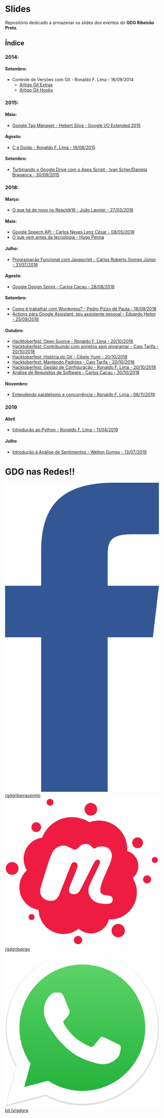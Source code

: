 # Slides

Repositório dedicado a armazenar os slides dos eventos do **GDG Ribeirão Preto**.

## Índice

### 2014:

#### Setembro:
* Controle de Versões com Git - Ronaldo F. Lima - 16/09/2014
  * [Artigo Git Extras](2014/09/git-extras.md)
  * [Artigo Git Hooks](2014/09/git-hooks.md)

### 2015:

#### Maio:

* [Google Tag Manager - Hebert Silva - Google I/O Extended 2015](2015/05/google-tag-manager.pdf)

#### Agosto:
    
* [C é Doido - Ronaldo F. Lima - 19/08/2015](2015/08/2015-08-19-cedoido/README.md)

#### Setembro:

* [Turbinando o Google Drive com o Apps Script - Ivan Scher/Daniela Bragança - 30/09/2015](2015/09/google-apps-script.pptx)

### 2018:

#### Março:

* [O que há de novo no React@16 - João Lavoier - 27/03/2018](2018/03/o-que-ha-de-novo-no-react-16.pdf)

#### Maio:

* [Google Speech API - Carlos Neves Lenz César - 08/05/2018](2018/05/google-speech-api.pdf)
* [O que vem antes da tecnologia - Hugo Penna](2018/05/o-que-vem-antes-da-tecnologia.pdf)

#### Julho:

* [Programação Funcional com Javascript - Carlos Roberto Gomes Júnior - 31/07/2018](2018/07/programacao-funcional.pdf)

#### Agosto:

* [Google Design Sprint - Carlos Cacau - 28/08/2018](2018/07/programacao-funcional.pdf)

#### Setembro:

* [Como é trabalhar com Wordpress? - Pedro Pizzo de Paula - 18/09/2018](2018/09/wordpress.pdf)
* [Actions para Google Assistant: seu assistente pessoal - Eduardo Heitor - 25/09/2018](2018/09/actions-para-google-assistant.pdf)

#### Outubro:

* [Hacktoberfest: Open Source - Ronaldo F. Lima - 20/10/2018](2018/10/hacktoberfest-open-source.pdf)
* [Hacktoberfest: Contribuindo com projetos sem programar - Caio Tarifa - 20/10/2018](https://slides.com/caiotarifa/contribuindo-com-projetos-sem-programar/)
* [Hacktoberfest: História do Git - Cibele Yumi - 20/10/2018](2018/10/hacktoberfest-historia-git.pdf)
* [Hacktoberfest: Mantendo Padrões - Caio Tarifa - 20/10/2018](https://slides.com/caiotarifa/mantendo-padres/)
* [Hacktoberfest: Gestão de Configuração - Ronaldo F. Lima - 20/10/2018](2018/10/hacktoberfest-configuration-management.pdf)
* [Análise de Requisitos de Software - Carlos Cacau - 30/10/2018](2018/10/analise-de-requisitos.pdf)

#### Novembro:

* [Entendendo paralelismo e concorrência - Ronaldo F. Lima - 06/11/2019](2018/11/entendendo-paralelismo-e-concorrencia.pdf)

### 2019

#### Abril

* [Introdução ao Python - Ronaldo F. Lima - 11/04/2019](2019/04/2019-04-11-introducao_python.pdf)

#### Julho

* [Introdução à Análise de Sentimentos - Welton Gomes - 13/07/2019](2019/07/2019-07-19-analise-de-sentimentos.pdf)

# GDG nas Redes!!

[![Facebook to GDG Ribeirão Preto](facebook.png)/gdgribeiraopreto](https://www.facebook.com/gdgribeiraopreto/)
[![Meetup do GDG Ribeirão Preto](meetup.png)/gdgribeirao](https://meetup.com/pt-BR/gdgribeirao)
[![Grupo do Whatsapp](whatsapp.png)bit.ly/gdgrp](https://bit.ly/gdgrp)

